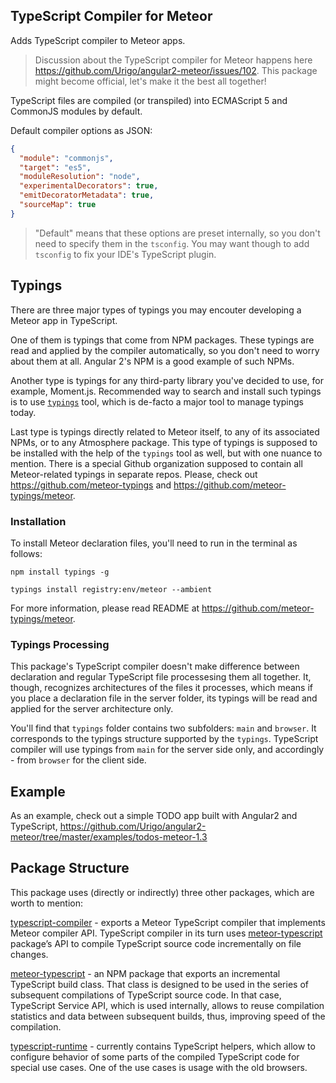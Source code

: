 ## TypeScript Compiler for Meteor

Adds TypeScript compiler to Meteor apps.
> Discussion about the TypeScript compiler for Meteor happens here https://github.com/Urigo/angular2-meteor/issues/102.
> This package might become official, let's make it the best all together!

TypeScript files are compiled (or transpiled) into ECMAScript 5 and CommonJS modules by default.

Default compiler options as JSON:
````json
{
  "module": "commonjs",
  "target": "es5",
  "moduleResolution": "node",
  "experimentalDecorators": true,
  "emitDecoratorMetadata": true,
  "sourceMap": true
}
````

> "Default" means that these options are preset internally, so you don't need to specify them in the `tsconfig`. You may want though to add `tsconfig` to fix your IDE's TypeScript plugin.

## Typings

There are three major types of typings you may encouter developing a Meteor app in TypeScript.

One of them is typings that come from NPM packages. These typings are read and applied by the compiler automatically, so you don't need to worry about them at all. Angular 2's NPM is a good example of such NPMs.

Another type is typings for any third-party library you've decided to use, for example, Moment.js. Recommended way to search and install such typings is to use [`typings`](https://github.com/typings/typings) tool, which is de-facto a major tool to manage typings today.

Last type is typings directly related to Meteor itself, to any of its associated NPMs, or to any Atmosphere package.
This type of typings is supposed to be installed with the help of the `typings` tool as well, but with one nuance to mention.
There is a special Github organization supposed to contain all Meteor-related typings in separate repos.
Please, check out https://github.com/meteor-typings and https://github.com/meteor-typings/meteor.

### Installation

To install Meteor declaration files, you'll need to run in the terminal as follows:
````
npm install typings -g

typings install registry:env/meteor --ambient
````

For more information, please read README at https://github.com/meteor-typings/meteor.

### Typings Processing

This package's TypeScript compiler doesn't make difference between declaration and regular TypeScript file processesing them all together. It, though, recognizes architectures of the files it processes, which means if you place a declaration file in the server folder, its typings will be read and applied for the server architecture only.

You'll find that `typings` folder contains two subfolders: `main` and `browser`. It corresponds to the typings structure supported by the `typings`. TypeScript compiler will use typings from `main` for the server side only, and accordingly - from `browser` for the client side.

## Example

As an example, check out a simple TODO app built with Angular2 and TypeScript,
https://github.com/Urigo/angular2-meteor/tree/master/examples/todos-meteor-1.3

## Package Structure

This package uses (directly or indirectly) three other packages, which are worth to mention:

[typescript-compiler](https://github.com/barbatus/typescript-compiler) - exports a Meteor TypeScript compiler that implements Meteor compiler API. TypeScript compiler in its turn uses [meteor-typescript](https://github.com/barbatus/meteor-typescript) package’s API
to compile TypeScript source code incrementally on file changes.

[meteor-typescript](https://github.com/barbatus/meteor-typescript) - an NPM package that exports an incremental TypeScript build class.
That class is designed to be used in the series of subsequent compilations of TypeScript source code. In that case, TypeScript Service API, which is used internally, allows to reuse compilation statistics and data between subsequent builds, thus, improving speed of the compilation.

[typescript-runtime](https://github.com/barbatus/typescript-runtime) - currently contains TypeScript helpers,
which allow to configure behavior of some parts of the compiled TypeScript code for special use cases. One of the use cases is usage with the old browsers.
